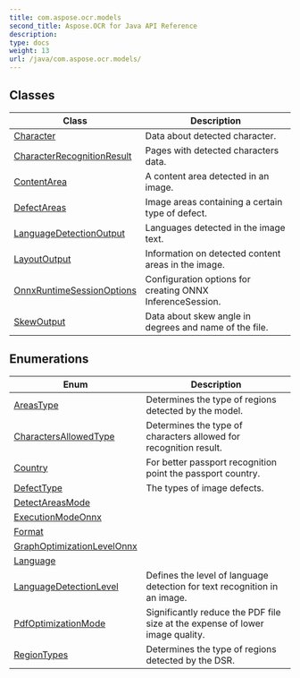 ```yaml
---
title: com.aspose.ocr.models
second_title: Aspose.OCR for Java API Reference
description: 
type: docs
weight: 13
url: /java/com.aspose.ocr.models/
---
```



## Classes

| Class | Description |
| --- | --- |
| [Character](../com.aspose.ocr.models/character/) | Data about detected character. |
| [CharacterRecognitionResult](../com.aspose.ocr.models/characterrecognitionresult/) | Pages with detected characters data. |
| [ContentArea](../com.aspose.ocr.models/contentarea/) | A content area detected in an image. |
| [DefectAreas](../com.aspose.ocr.models/defectareas/) | Image areas containing a certain type of defect. |
| [LanguageDetectionOutput](../com.aspose.ocr.models/languagedetectionoutput/) | Languages detected in the image text. |
| [LayoutOutput](../com.aspose.ocr.models/layoutoutput/) | Information on detected content areas in the image. |
| [OnnxRuntimeSessionOptions](../com.aspose.ocr.models/onnxruntimesessionoptions/) | Configuration options for creating ONNX InferenceSession. |
| [SkewOutput](../com.aspose.ocr.models/skewoutput/) | Data about skew angle in degrees and name of the file. |

## Enumerations

| Enum | Description |
| --- | --- |
| [AreasType](../com.aspose.ocr.models/areastype/) | Determines the type of regions detected by the model. |
| [CharactersAllowedType](../com.aspose.ocr.models/charactersallowedtype/) | Determines the type of characters allowed for recognition result. |
| [Country](../com.aspose.ocr.models/country/) | For better passport recognition point the passport country. |
| [DefectType](../com.aspose.ocr.models/defecttype/) | The types of image defects. |
| [DetectAreasMode](../com.aspose.ocr.models/detectareasmode/) |  |
| [ExecutionModeOnnx](../com.aspose.ocr.models/executionmodeonnx/) |  |
| [Format](../com.aspose.ocr.models/format/) |  |
| [GraphOptimizationLevelOnnx](../com.aspose.ocr.models/graphoptimizationlevelonnx/) |  |
| [Language](../com.aspose.ocr.models/language/) |  |
| [LanguageDetectionLevel](../com.aspose.ocr.models/languagedetectionlevel/) | Defines the level of language detection for text recognition in an image. |
| [PdfOptimizationMode](../com.aspose.ocr.models/pdfoptimizationmode/) | Significantly reduce the PDF file size at the expense of lower image quality. |
| [RegionTypes](../com.aspose.ocr.models/regiontypes/) | Determines the type of regions detected by the DSR. |
